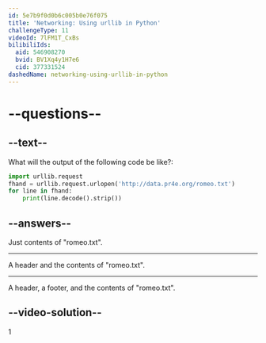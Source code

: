 ```yaml
---
id: 5e7b9f0d0b6c005b0e76f075
title: 'Networking: Using urllib in Python'
challengeType: 11
videoId: 7lFM1T_CxBs
bilibiliIds:
  aid: 546908270
  bvid: BV1Xq4y1H7e6
  cid: 377331524
dashedName: networking-using-urllib-in-python
---
```


# --questions--

## --text--

What will the output of the following code be like?:

```python
import urllib.request
fhand = urllib.request.urlopen('http://data.pr4e.org/romeo.txt')
for line in fhand:
    print(line.decode().strip())
```

## --answers--

Just contents of "romeo.txt".

---

A header and the contents of "romeo.txt".

---

A header, a footer, and the contents of "romeo.txt".

## --video-solution--

1

